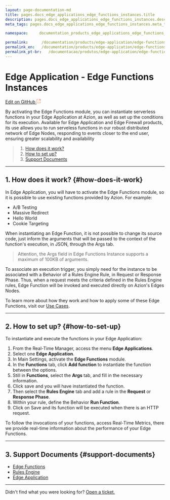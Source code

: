 ```yaml
---
layout: page-documentation-md
title: pages.docs_edge_applications_edge_functions_instances.title
description: pages.docs_edge_applications_edge_functions_instances.description
meta_tags: pages.docs_edge_applications_edge_functions_instances.meta_tags

namespace:     documentation_products_edge_applications_edge_functions_instances

permalink:      /documentation/products/edge-application/edge-functions-instances/
permalink_en:   /documentation/products/edge-application/edge-functions-instances/
permalink_pt-br:   /documentacao/produtos/edge-application/edge-functions-instances/
---
```

# Edge **Application - Edge Functions Instances**

[Edit on GitHub <svg width="14" height="14" xmlns="http://www.w3.org/2000/svg"><g fill="none" stroke="#F3652B"><path d="M4.81.71H.672v11.43H12.1V8.001" stroke-width=".8"/><path d="M6.87.786h5.155V5.94M6.31 6.5L12.026.786"/></g></svg>](https://github.com/aziontech/docs_en/edit/master/edge-application/edge-functions-instances/2021-01-14-index.md)

By activating the Edge Functions module, you can instantiate serverless functions in your Edge Application at Azion, as well as set up the conditions for its execution. Available for Edge Application and Edge Firewall products, its use allows you to run serveless functions in our robust distributed network of Edge Nodes, responding to events closer to the end user, ensuring greater scalability and availability

> 1. [How does it work?](#how-does-it-work)
> 2. [How to set up?](#how-to-set-up)
> 3. [Support Documents](#support-documents)

---

## 1. How does it work? {#how-does-it-work}

In Edge Application, you will have to activate the Edge Functions module, so it is possible to use existing functions provided by Azion. For example:

* A/B Testing
* Massive Redirect
* Hello World
* Cookie Targeting

When instantiating an Edge Function, it is not possible to change its source code, just inform the arguments that will be passed to the context of the function's execution, in JSON, through the Args tab.

> Attention, the Args field in Edge Functions Instance supports a maximum of 100KB of arguments.

To associate an execution trigger, you simply need for the instance to be associated with a Behavior of a Rules Engine Rule, in Request or Response Phase. Thus, when a request meets the criteria defined in the Rules Engine rules, Edge Function will be invoked and executed directly on Azion's Edges Nodes.

To learn more about how they work and how to apply some of these Edge Functions, visit our [Use Cases](https://www.azion.com/en/documentation/use-cases/).

---

## 2. How to set up? {#how-to-set-up}

To instantiate and execute the functions in your Edge Application:

1. From the Real-Time Manager, access the menu **Edge Applications**.
2. Select one **Edge Application**.
3. In Main Settings, activate the **Edge Functions** module.
4. In the **Functions** tab, click **Add function** to instantiate the function between the options.
5. Still in **Functions**, select the **Args** tab, and fill in the necessary information.
6. Click save and you will have instantiated the function.
7. Then select the **Rules Engine** tab and add a rule in the **Request** or **Response Phase**.
8. Within your rule, define the Behavior **Run Function**.
9. Click on Save and its function will be executed when there is an HTTP request.

To follow the invocations of your functions, access Real-Time Metrics, there we provide real-time information about the performance of your Edge Functions.

---

## 3. Support Documents {#support-documents}

- [Edge Functions](https://www.azion.com/en/documentation/products/edge-functions/)
- [Rules Engine](https://www.azion.com/en/documentation/products/edge-application/rules-engine/)
- [Edge Application](https://www.azion.com/en/documentation/products/edge-application/)

---

Didn't find what you were looking for? [Open a ticket.](https://tickets.azion.com/)

